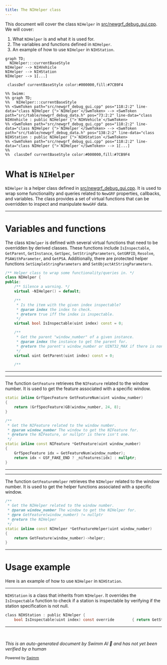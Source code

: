 ```yaml
---
title: The NIHelper class
---
```

This document will cover the class <SwmToken path="src/newgrf_debug_gui.cpp" pos="118:2:2" line-data="class NIHelper {">`NIHelper`</SwmToken> in <SwmPath>[src/newgrf_debug_gui.cpp](src/newgrf_debug_gui.cpp)</SwmPath>. We will cover:

1. What <SwmToken path="src/newgrf_debug_gui.cpp" pos="118:2:2" line-data="class NIHelper {">`NIHelper`</SwmToken> is and what it is used for.
2. The variables and functions defined in <SwmToken path="src/newgrf_debug_gui.cpp" pos="118:2:2" line-data="class NIHelper {">`NIHelper`</SwmToken>.
3. An example of how to use <SwmToken path="src/newgrf_debug_gui.cpp" pos="118:2:2" line-data="class NIHelper {">`NIHelper`</SwmToken> in <SwmToken path="src/table/newgrf_debug_data.h" pos="138:2:2" line-data="class NIHStation : public NIHelper {">`NIHStation`</SwmToken>.

```mermaid
graph TD;
  NIHelper:::currentBaseStyle
NIHelper --> NIHVehicle
NIHelper --> NIHStation
NIHelper --> 1[...]

 classDef currentBaseStyle color:#000000,fill:#7CB9F4

%% Swimm:
%% graph TD;
%%   NIHelper:::currentBaseStyle
%% <SwmToken path="src/newgrf_debug_gui.cpp" pos="118:2:2" line-data="class NIHelper {">`NIHelper`</SwmToken> --> <SwmToken path="src/table/newgrf_debug_data.h" pos="73:2:2" line-data="class NIHVehicle : public NIHelper {">`NIHVehicle`</SwmToken>
%% <SwmToken path="src/newgrf_debug_gui.cpp" pos="118:2:2" line-data="class NIHelper {">`NIHelper`</SwmToken> --> <SwmToken path="src/table/newgrf_debug_data.h" pos="138:2:2" line-data="class NIHStation : public NIHelper {">`NIHStation`</SwmToken>
%% <SwmToken path="src/newgrf_debug_gui.cpp" pos="118:2:2" line-data="class NIHelper {">`NIHelper`</SwmToken> --> 1[...]
%% 
%%  classDef currentBaseStyle color:#000000,fill:#7CB9F4
```

# What is <SwmToken path="src/newgrf_debug_gui.cpp" pos="118:2:2" line-data="class NIHelper {">`NIHelper`</SwmToken>

<SwmToken path="src/newgrf_debug_gui.cpp" pos="118:2:2" line-data="class NIHelper {">`NIHelper`</SwmToken> is a helper class defined in <SwmPath>[src/newgrf_debug_gui.cpp](src/newgrf_debug_gui.cpp)</SwmPath>. It is used to wrap some functionality and queries related to <SwmToken path="src/newgrf_debug_gui.cpp" pos="87:14:14" line-data="/** Representation of the data from a NewGRF property. */">`NewGRF`</SwmToken> properties, callbacks, and variables. The class provides a set of virtual functions that can be overridden to inspect and manipulate <SwmToken path="src/newgrf_debug_gui.cpp" pos="87:14:14" line-data="/** Representation of the data from a NewGRF property. */">`NewGRF`</SwmToken> data.

<SwmSnippet path="/src/newgrf_debug_gui.cpp" line="117">

---

# Variables and functions

The class <SwmToken path="src/newgrf_debug_gui.cpp" pos="118:2:2" line-data="class NIHelper {">`NIHelper`</SwmToken> is defined with several virtual functions that need to be overridden by derived classes. These functions include <SwmToken path="src/newgrf_debug_gui.cpp" pos="128:5:5" line-data="	virtual bool IsInspectable(uint index) const = 0;">`IsInspectable`</SwmToken>, <SwmToken path="src/newgrf_debug_gui.cpp" pos="135:5:5" line-data="	virtual uint GetParent(uint index) const = 0;">`GetParent`</SwmToken>, <SwmToken path="src/newgrf_debug_gui.cpp" pos="142:8:8" line-data="	virtual const void *GetInstance(uint index) const = 0;">`GetInstance`</SwmToken>, <SwmToken path="src/newgrf_debug_gui.cpp" pos="149:8:8" line-data="	virtual const void *GetSpec(uint index) const = 0;">`GetSpec`</SwmToken>, <SwmToken path="src/newgrf_debug_gui.cpp" pos="155:5:5" line-data="	virtual void SetStringParameters(uint index) const = 0;">`SetStringParameters`</SwmToken>, <SwmToken path="src/newgrf_debug_gui.cpp" pos="162:5:5" line-data="	virtual uint32_t GetGRFID(uint index) const = 0;">`GetGRFID`</SwmToken>, <SwmToken path="src/newgrf_debug_gui.cpp" pos="165:3:3" line-data="	 * Resolve (action2) variable for a given index.">`Resolve`</SwmToken>, <SwmToken path="src/newgrf_debug_gui.cpp" pos="178:5:5" line-data="	virtual bool PSAWithParameter() const">`PSAWithParameter`</SwmToken>, and <SwmToken path="src/newgrf_debug_gui.cpp" pos="189:12:12" line-data="	virtual const std::span&lt;int32_t&gt; GetPSA([[maybe_unused]] uint index, [[maybe_unused]] uint32_t grfid) const">`GetPSA`</SwmToken>. Additionally, there are protected helper functions <SwmToken path="src/newgrf_debug_gui.cpp" pos="200:3:3" line-data="	void SetSimpleStringParameters(StringID string, uint32_t index) const">`SetSimpleStringParameters`</SwmToken> and <SwmToken path="src/newgrf_debug_gui.cpp" pos="213:3:3" line-data="	void SetObjectAtStringParameters(StringID string, uint32_t index, TileIndex tile) const">`SetObjectAtStringParameters`</SwmToken>.

```c++
/** Helper class to wrap some functionality/queries in. */
class NIHelper {
public:
	/** Silence a warning. */
	virtual ~NIHelper() = default;

	/**
	 * Is the item with the given index inspectable?
	 * @param index the index to check.
	 * @return true iff the index is inspectable.
	 */
	virtual bool IsInspectable(uint index) const = 0;

	/**
	 * Get the parent "window_number" of a given instance.
	 * @param index the instance to get the parent for.
	 * @return the parent's window_number or UINT32_MAX if there is none.
	 */
	virtual uint GetParent(uint index) const = 0;

	/**
```

---

</SwmSnippet>

<SwmSnippet path="/src/newgrf_debug_gui.cpp" line="239">

---

The function <SwmToken path="src/newgrf_debug_gui.cpp" pos="249:9:9" line-data="static inline const NIFeature *GetFeature(uint window_number)">`GetFeature`</SwmToken> retrieves the <SwmToken path="src/newgrf_debug_gui.cpp" pos="245:7:7" line-data=" * Get the NIFeature related to the window number.">`NIFeature`</SwmToken> related to the window number. It is used to get the feature associated with a specific window.

```c++
static inline GrfSpecFeature GetFeatureNum(uint window_number)
{
	return (GrfSpecFeature)GB(window_number, 24, 8);
}

/**
 * Get the NIFeature related to the window number.
 * @param window_number The window to get the NIFeature for.
 * @return the NIFeature, or nullptr is there isn't one.
 */
static inline const NIFeature *GetFeature(uint window_number)
{
	GrfSpecFeature idx = GetFeatureNum(window_number);
	return idx < GSF_FAKE_END ? _nifeatures[idx] : nullptr;
}
```

---

</SwmSnippet>

<SwmSnippet path="/src/newgrf_debug_gui.cpp" line="255">

---

The function <SwmToken path="src/newgrf_debug_gui.cpp" pos="261:9:9" line-data="static inline const NIHelper *GetFeatureHelper(uint window_number)">`GetFeatureHelper`</SwmToken> retrieves the <SwmToken path="src/newgrf_debug_gui.cpp" pos="256:7:7" line-data=" * Get the NIHelper related to the window number.">`NIHelper`</SwmToken> related to the window number. It is used to get the helper functions associated with a specific window.

```c++
/**
 * Get the NIHelper related to the window number.
 * @param window_number The window to get the NIHelper for.
 * @pre GetFeature(window_number) != nullptr
 * @return the NIHelper
 */
static inline const NIHelper *GetFeatureHelper(uint window_number)
{
	return GetFeature(window_number)->helper;
}
```

---

</SwmSnippet>

# Usage example

Here is an example of how to use <SwmToken path="src/newgrf_debug_gui.cpp" pos="118:2:2" line-data="class NIHelper {">`NIHelper`</SwmToken> in <SwmToken path="src/table/newgrf_debug_data.h" pos="138:2:2" line-data="class NIHStation : public NIHelper {">`NIHStation`</SwmToken>.

<SwmSnippet path="/src/table/newgrf_debug_data.h" line="138">

---

<SwmToken path="src/table/newgrf_debug_data.h" pos="138:2:2" line-data="class NIHStation : public NIHelper {">`NIHStation`</SwmToken> is a class that inherits from <SwmToken path="src/table/newgrf_debug_data.h" pos="138:8:8" line-data="class NIHStation : public NIHelper {">`NIHelper`</SwmToken>. It overrides the <SwmToken path="src/table/newgrf_debug_data.h" pos="139:3:3" line-data="	bool IsInspectable(uint index) const override        { return GetStationSpec(index) != nullptr; }">`IsInspectable`</SwmToken> function to check if a station is inspectable by verifying if the station specification is not null.

```c
class NIHStation : public NIHelper {
	bool IsInspectable(uint index) const override        { return GetStationSpec(index) != nullptr; }
```

---

</SwmSnippet>

&nbsp;

*This is an auto-generated document by Swimm AI 🌊 and has not yet been verified by a human*

<SwmMeta version="3.0.0" repo-id="Z2l0aHViJTNBJTNBT3BlblRURC1jb3BpbG90LWRlbW8lM0ElM0Fzd2ltbWlv" repo-name="OpenTTD-copilot-demo"><sup>Powered by [Swimm](/)</sup></SwmMeta>
